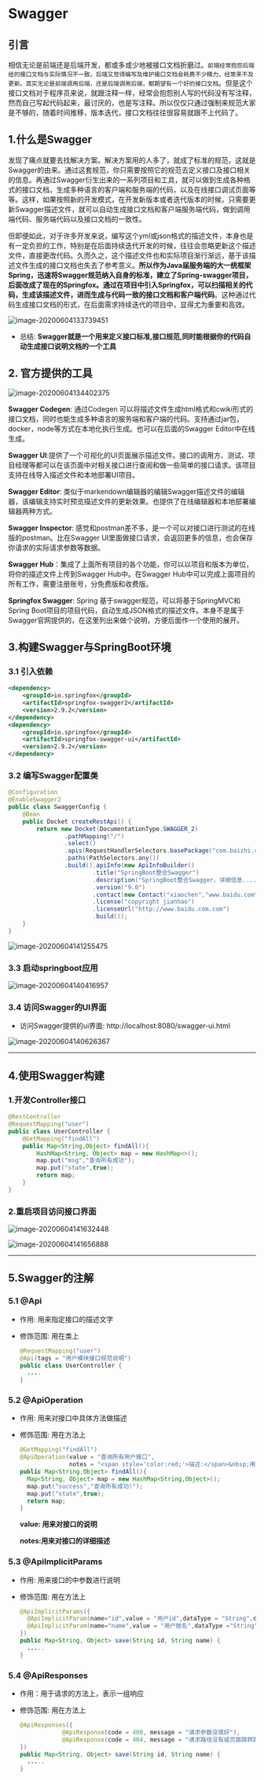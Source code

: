 # Swagger 
## 引言

相信无论是前端还是后端开发，都或多或少地被接口文档折磨过。`前端经常抱怨后端给的接口文档与实际情况不一致。后端又觉得编写及维护接口文档会耗费不少精力，经常来不及更新。其实无论是前端调用后端，还是后端调用后端，都期望有一个好的接口文档`。但是这个接口文档对于程序员来说，就跟注释一样，经常会抱怨别人写的代码没有写注释，然而自己写起代码起来，最讨厌的，也是写注释。所以仅仅只通过强制来规范大家是不够的，随着时间推移，版本迭代，接口文档往往很容易就跟不上代码了。

## 1.什么是Swagger

发现了痛点就要去找解决方案。解决方案用的人多了，就成了标准的规范，这就是Swagger的由来。通过这套规范，你只需要按照它的规范去定义接口及接口相关的信息。再通过Swagger衍生出来的一系列项目和工具，就可以做到生成各种格式的接口文档，生成多种语言的客户端和服务端的代码，以及在线接口调试页面等等。这样，如果按照新的开发模式，在开发新版本或者迭代版本的时候，只需要更新Swagger描述文件，就可以自动生成接口文档和客户端服务端代码，做到调用端代码、服务端代码以及接口文档的一致性。

但即便如此，对于许多开发来说，编写这个yml或json格式的描述文件，本身也是有一定负担的工作，特别是在后面持续迭代开发的时候，往往会忽略更新这个描述文件，直接更改代码。久而久之，这个描述文件也和实际项目渐行渐远，基于该描述文件生成的接口文档也失去了参考意义。**所以作为Java届服务端的大一统框架Spring，迅速将Swagger规范纳入自身的标准，建立了Spring-swagger项目，后面改成了现在的Springfox。通过在项目中引入Springfox，可以扫描相关的代码，生成该描述文件，进而生成与代码一致的接口文档和客户端代码**。这种通过代码生成接口文档的形式，在后面需求持续迭代的项目中，显得尤为重要和高效。

![image-20200604133739451](Swagger.assets/image-20200604133739451.png)

- 总结: **Swagger就是一个用来定义接口标准,接口规范,同时能根据你的代码自动生成接口说明文档的一个工具**

## 2. 官方提供的工具

![image-20200604134402375](Swagger.assets/image-20200604134402375.png)

**Swagger Codegen**: 通过Codegen 可以将描述文件生成html格式和cwiki形式的接口文档，同时也能生成多种语言的服务端和客户端的代码。支持通过jar包，docker，node等方式在本地化执行生成。也可以在后面的Swagger Editor中在线生成。

**Swagger UI**:提供了一个可视化的UI页面展示描述文件。接口的调用方、测试、项目经理等都可以在该页面中对相关接口进行查阅和做一些简单的接口请求。该项目支持在线导入描述文件和本地部署UI项目。

**Swagger Editor**: 类似于markendown编辑器的编辑Swagger描述文件的编辑器，该编辑支持实时预览描述文件的更新效果。也提供了在线编辑器和本地部署编辑器两种方式。

**Swagger Inspector**: 感觉和postman差不多，是一个可以对接口进行测试的在线版的postman。比在Swagger UI里面做接口请求，会返回更多的信息，也会保存你请求的实际请求参数等数据。

**Swagger Hub**：集成了上面所有项目的各个功能，你可以以项目和版本为单位，将你的描述文件上传到Swagger Hub中。在Swagger Hub中可以完成上面项目的所有工作，需要注册账号，分免费版和收费版。

**Springfox Swagger**: Spring 基于swagger规范，可以将基于SpringMVC和Spring Boot项目的项目代码，自动生成JSON格式的描述文件。本身不是属于Swagger官网提供的，在这里列出来做个说明，方便后面作一个使用的展开。

## 3.构建Swagger与SpringBoot环境

### 3.1 引入依赖

```xml
<dependency>
    <groupId>io.springfox</groupId>
    <artifactId>springfox-swagger2</artifactId>
    <version>2.9.2</version>
</dependency>
<dependency>
    <groupId>io.springfox</groupId>
    <artifactId>springfox-swagger-ui</artifactId>
    <version>2.9.2</version>
</dependency>
```

### 3.2 编写Swagger配置类

```java
@Configuration
@EnableSwagger2
public class SwaggerConfig {
    @Bean
    public Docket createRestApi() {
        return new Docket(DocumentationType.SWAGGER_2)
                .pathMapping("/")
                .select()
                .apis(RequestHandlerSelectors.basePackage("com.baizhi.controller"))
                .paths(PathSelectors.any())
                .build().apiInfo(new ApiInfoBuilder()
                        .title("SpringBoot整合Swagger")
                        .description("SpringBoot整合Swagger，详细信息......")
                        .version("9.0")
                        .contact(new Contact("xiaochen","www.baidu.com","1079170090@qq.com"))
                        .license("copyright jianhao")
                        .licenseUrl("http://www.baidu.com.com")
                        .build());
    }
}
```

![image-20200604141255475](Swagger.assets/image-20200604141255475.png)

### 3.3 启动springboot应用

![image-20200604140416957](Swagger.assets/image-20200604140416957.png)

### 3.4 访问Swagger的UI界面

- 访问Swagger提供的ui界面: http://localhost:8080/swagger-ui.html

![image-20200604140626367](Swagger.assets/image-20200604140626367.png)

----

## 4.使用Swagger构建

### 1.开发Controller接口

```java
@RestController
@RequestMapping("user")
public class UserController {
    @GetMapping("findAll")
    public Map<String,Object> findAll(){
        HashMap<String, Object> map = new HashMap<>();
        map.put("msg","查询所有成功");
        map.put("state",true);
        return map;
    }   
}
```

### 2.重启项目访问接口界面

![image-20200604141632448](Swagger.assets/image-20200604141632448.png)

![image-20200604141656888](Swagger.assets/image-20200604141656888.png)

----

## 5.Swagger的注解

### 5.1 @Api

- 作用: 用来指定接口的描述文字

- 修饰范围: 用在类上

  ```java
  @RequestMapping("user")
  @Api(tags = "用户模块接口规范说明")
  public class UserController {
  	....
  }
  ```

### 5.2 @ApiOperation

- 作用: 用来对接口中具体方法做描述

- 修饰范围: 用在方法上

  ```java
  @GetMapping("findAll")
  @ApiOperation(value = "查询所有用户接口",
                notes = "<span style='color:red;'>描述:</span>&nbsp;用来查询所有用户信息的接口")
  public Map<String,Object> findAll(){
    Map<String, Object> map = new HashMap<String,Object>();
    map.put("success","查询所有成功!");
    map.put("state",true);
    return map;
  }
  ```

  **value: 用来对接口的说明**

  **notes:用来对接口的详细描述**

### 5.3 @ApiImplicitParams

- 作用: 用来接口的中参数进行说明

- 修饰范围: 用在方法上

  ```java
  @ApiImplicitParams({
    @ApiImplicitParam(name="id",value = "用户id",dataType = "String",defaultValue = "21"),
    @ApiImplicitParam(name="name",value = "用户姓名",dataType ="String",defaultValue = "张三")
  })
  public Map<String, Object> save(String id, String name) {
    .....
  }
  ```

### 5.4 @ApiResponses

- 作用：用于请求的方法上，表示一组响应

- 修饰范围: 用在方法上

  ```java
  @ApiResponses({
              @ApiResponse(code = 400, message = "请求参数没填好"),
              @ApiResponse(code = 404, message = "请求路径没有或页面跳转路径不对")
  })
  public Map<String, Object> save(String id, String name) {
    .....
  }
  ```

  



   